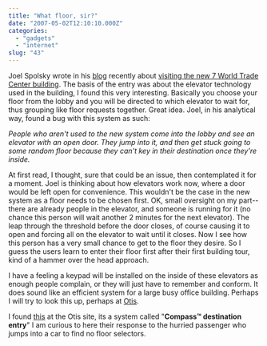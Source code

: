 ```yaml
---
title: "What floor, sir?"
date: "2007-05-02T12:10:10.000Z"
categories: 
  - "gadgets"
  - "internet"
slug: "43"
---
```


Joel Spolsky wrote in his [blog](http://joelonsoftware.com) recently about [visiting the new 7 World Trade Center building](http://joelonsoftware.com/items/2007/04/30.html). The basis of the entry was about the elevator technology used in the building, I found this very interesting. Basically you choose your floor from the lobby and you will be directed to which elevator to wait for, thus grouping like floor requests together. Great idea. Joel, in his analytical way, found a bug with this system as such:

_People who aren't used to the new system come into the lobby and see an elevator with an open door. They jump into it, and then get stuck going to some random floor because they can't key in their destination once they're inside._

At first read, I thought, sure that could be an issue, then contemplated it for a moment. Joel is thinking about how elevators work now, where a door would be left open for convenience. This wouldn't be the case in the new system as a floor needs to be chosen first. OK, small oversight on my part--there are already people in the elevator, and someone is running for it (no chance this person will wait another 2 minutes for the next elevator). The leap through the threshold before the door closes, of course causing it to open and forcing all on the elevator to wait until it closes. Now I see how this person has a very small chance to get to the floor they desire. So I guess the users learn to enter their floor first after their first building tour, kind of a hammer over the head approach.

I have a feeling a keypad will be installed on the inside of these elevators as enough people complain, or they will just have to remember and conform. It does sound like an efficient system for a large busy office building. Perhaps I will try to look this up, perhaps at [Otis](http://www.otis.com).

I found [this](http://www.otis.com/corp/k7-innovations.html) at the Otis site, its a system called "**Compass™ destination entry**" I am curious to here their response to the hurried passenger who jumps into a car to find no floor selectors.
